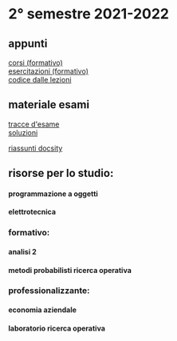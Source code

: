 # 2° semestre 2021-2022
## appunti
[corsi (formativo)](shorturl.at/cfHR9)<br/>
[esercitazioni (formativo)](shorturl.at/cfHR9)<br/>
[codice dalle lezioni](shorturl.at/cfHR9)

## materiale esami

[tracce d'esame](shorturl.at/cfHR9)<br/>
[soluzioni](shorturl.at/cfHR9)

[riassunti docsity](https://www.docsity.com/it/utenti/profilo/antolab_/documents/)

## risorse per lo studio:
#### programmazione a oggetti

#### elettrotecnica

### formativo:
#### analisi 2

#### metodi probabilisti ricerca operativa

### professionalizzante:
#### economia aziendale

#### laboratorio ricerca operativa   

